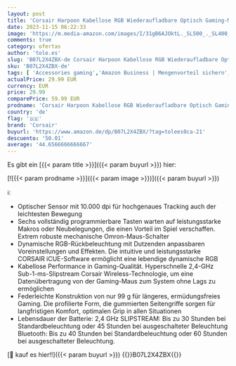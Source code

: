 ```yaml
---
layout: post
title: 'Corsair Harpoon Kabellose RGB Wiederaufladbare Optisch Gaming-Maus  mit SLIPSTREAM Technologie  10.000DPI Optisch Sensor  RGB LED Hintergrundbeleuchtung  schwarz'
date: 2023-11-15 06:22:33
image: 'https://m.media-amazon.com/images/I/31gB6AJOktL._SL500_._SL400_.jpg'
comments: true
category: ofertas
author: 'tole.es'
slug: 'B07L2X4ZBX-de Corsair Harpoon Kabellose RGB Wiederaufladbare Optisch...'
sku: 'B07L2X4ZBX-de'
tags: [ 'Accessories gaming','Amazon Business | Mengenvorteil sichern','Amazon Business | Promo New to PC','Arborist Merchandising Root','Computer & Zubehör','Corsair_DE','Games','Games, Hardware & Zubehör für PC','Gaming-Mäuse für PC','Mice gaming','Mousepad gaming','Self Service','Special Features Stores','Stores','Xbox One','Xbox Series X & S','Zubehör für PC','Zubehör für Xbox One','Zubehör für Xbox Series X & S','a4cbee59-f823-40fe-831a-7de64f655f6f_0','a4cbee59-f823-40fe-831a-7de64f655f6f_2301','a4cbee59-f823-40fe-831a-7de64f655f6f_6001','a4cbee59-f823-40fe-831a-7de64f655f6f_7701','a4cbee59-f823-40fe-831a-7de64f655f6f_8301','corsair','e26659c6-d1cd-45cb-800b-2f9b432b8572_0','e26659c6-d1cd-45cb-800b-2f9b432b8572_1001','e26659c6-d1cd-45cb-800b-2f9b432b8572_5201','🇩🇪', ]
actualPrice: 29.99 EUR
currency: EUR
price: 29.99
comparePrice: 59.99 EUR
prodname: 'Corsair Harpoon Kabellose RGB Wiederaufladbare Optisch Gaming-Maus  mit SLIPSTREAM Technologie  10.000DPI Optisch Sensor  RGB LED Hintergrundbeleuchtung  schwarz'
country: 'de'
flag: '🇩🇪'
brand: 'Corsair'
buyurl: 'https://www.amazon.de/dp/B07L2X4ZBX/?tag=tolees0ca-21'
descuento: '50.01'
average: '44.6566666666667'
---
```


Es gibt ein [{{< param title >}}]({{< param buyurl >}}) hier:

[![{{< param prodname >}}]({{< param image >}})]({{< param buyurl >}})

ℹ️:

- Optischer Sensor mit 10.000 dpi für hochgenaues Tracking auch der leichtesten Bewegung
- Sechs vollständig programmierbare Tasten warten auf leistungsstarke Makros oder Neubelegungen, die einen Vorteil im Spiel verschaffen. Extrem robuste mechanische Omron-Maus-Schalter
- Dynamische RGB-Rückbeleuchtung mit Dutzenden anpassbaren Voreinstellungen und Effekten. Die intuitive und leistungsstarke CORSAIR iCUE-Software ermöglicht eine lebendige dynamische RGB
- Kabellose Performance in Gaming-Qualität. Hyperschnelle 2,4-GHz Sub-1-ms-Slipstream Corsair Wireless-Technologie, um eine Datenübertragung von der Gaming-Maus zum System ohne Lags zu ermöglichen
- Federleichte Konstruktion von nur 99 g für längeres, ermüdungsfreies Gaming. Die profilierte Form, die gummierten Seitengriffe sorgen für langfristigen Komfort, optimalen Grip in allen Situationen
- Lebensdauer der Batterie: 2,4 GHz SLIPSTREAM: Bis zu 30 Stunden bei Standardbeleuchtung oder 45 Stunden bei ausgeschalteter Beleuchtung Bluetooth: Bis zu 40 Stunden bei Standardbeleuchtung oder 60 Stunden bei ausgeschalteter Beleuchtung.

[🛒 kauf es hier!!]({{< param buyurl >}})
{{<world>}}B07L2X4ZBX{{</world>}}
